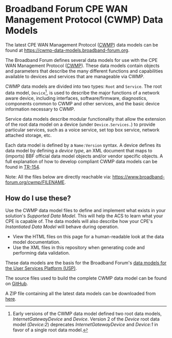 # Broadband Forum CPE WAN Management Protocol (CWMP) Data Models

The latest CPE WAN Management Protocol ([CWMP]) data models
can be found at <https://cwmp-data-models.broadband-forum.org>.

[CWMP]: https://www.broadband-forum.org/technical/download/TR-069.pdf

The Broadband Forum defines several data models for use with the CPE
WAN Management Protocol ([CWMP]). These data models
contain objects and parameters that describe the many different
functions and capabilities available to devices and services that
are manageable via CWMP.

CWMP data models are divided into two types: `Root` and `Service`.
The root data model, `Device`[^1], is used to describe the major functions
of a network aware device, including interfaces, software/firmware,
diagnostics, components common to CWMP and other services, and the
basic device information necessary to CWMP.

Service data models describe modular functionality that allow the
extension of the root data model on a device (under `Device.Services.`)
to provide particular services, such as a voice service, set top box
service, network attached storage, etc.

Each data model is defined by a `Name:Version` syntax. A device
defines its data model by defining a *device type*, an XML document
that maps to (imports) BBF official data model objects and/or vendor
specific objects. A full explanation of how to develop compliant CWMP
data models can be found in [TR-154].

Note: All the files below are directly reachable via:
<https://www.broadband-forum.org/cwmp/FILENAME>.

[^1]: Early versions of the CWMP data model defined two root data models,
*InternetGatewayDevice* and *Device*. Version 2 of the *Device* root data
model (*Device:2*) deprecates *InternetGatewayDevice* and *Device:1* in favor
of a single root data model.

## How do I use these?

Use the CWMP data model files to define and implement what exists in your
solution's *Supported Data Model*. This will help the ACS to learn what your
CPE is capable of. The data models will also describe how your CPE's
*Instantiated Data Model* will behave during operation.

* View the HTML files on this page for a human-readable look at the data
  model documentation.
* Use the XML files in this repository when generating code and performing
  data validation.

These data models are the basis for the Broadband Forum's [data models for
the User Services Platform (USP)][usp-data-models].

The source files used to build the complete CWMP data model can be found on
[GitHub][cwmp-data-models].

A ZIP file containing all the latest data models can be downloaded from
[here][master.zip].

[CWMP]: https://www.broadband-forum.org/technical/download/TR-069.pdf
[TR-154]: https://www.broadband-forum.org/technical/download/TR-154.pdf

[cwmp-data-models]: https://github.com/BroadbandForum/cwmp-data-models
[usp-data-models]: https://usp-data-models.broadband-forum.org

[master.zip]: https://github.com/BroadbandForum/cwmp-data-models/archive/master.zipxs

